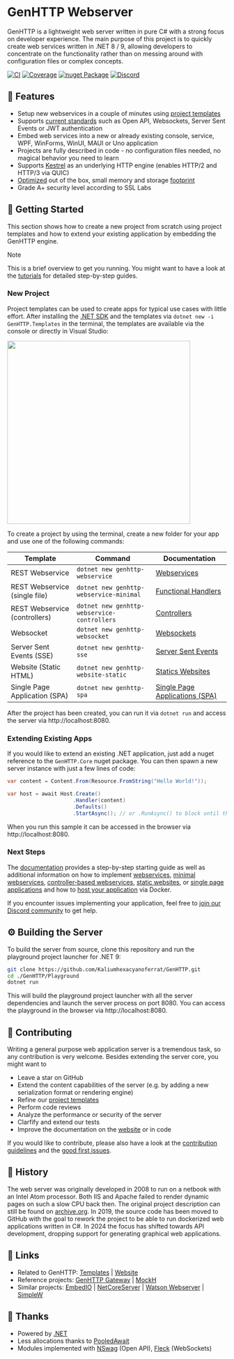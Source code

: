 # GenHTTP Webserver

GenHTTP is a lightweight web server written in pure C# with a strong focus on developer experience. The main
purpose of this project is to quickly create web services written in .NET 8 / 9, allowing developers to concentrate on
the functionality rather than on messing around with configuration files or complex concepts.

[![CI](https://github.com/Kaliumhexacyanoferrat/GenHTTP/actions/workflows/ci.yml/badge.svg)](https://github.com/Kaliumhexacyanoferrat/GenHTTP/actions/workflows/ci.yml) [![Coverage](https://sonarcloud.io/api/project_badges/measure?project=GenHTTP&metric=coverage)](https://sonarcloud.io/dashboard?id=GenHTTP) [![nuget Package](https://img.shields.io/nuget/v/GenHTTP.Core.svg)](https://www.nuget.org/packages/GenHTTP.Core/) [](https://discord.gg/cW6tPJS7nt) [![Discord](https://discordapp.com/api/guilds/1177529388229734410/widget.png?style=shield)](https://discord.gg/GwtDyUpkpV)

## 🚀 Features

- Setup new webservices in a couple of minutes using [project templates](https://genhttp.org/documentation/content/templates/)
- Supports [current standards](https://genhttp.org/features/) such as Open API, Websockets, Server Sent Events or JWT authentication
- Embed web services into a new or already existing console, service, WPF, WinForms, WinUI, MAUI or Uno application
- Projects are fully described in code - no configuration files needed, no magical behavior you need to learn
- Supports [Kestrel](https://genhttp.org/documentation/server/engines/) as an underlying HTTP engine (enables HTTP/2 and HTTP/3 via QUIC)
- [Optimized](https://genhttp.org/features/) out of the box, small memory and storage [footprint](https://genhttp.org/features/#footprint)
- Grade A+ security level according to SSL Labs

## 📖 Getting Started

This section shows how to create a new project from scratch using project templates and how to extend your existing
application by embedding the GenHTTP engine.

> [!NOTE]  
> This is a brief overview to get you running. You might want to have a look at
> the [tutorials](https://genhttp.org/documentation/tutorials/) for detailed step-by-step guides.

### New Project

Project templates can be used to create apps for typical use cases with little effort. After installing
the [.NET SDK](https://dotnet.microsoft.com/en-us/download) and the templates via `dotnet new -i GenHTTP.Templates` in
the terminal, the templates are available via the console or directly in Visual Studio:

<img src="https://user-images.githubusercontent.com/4992119/146939721-2970d28c-61bc-4a9a-b924-d483f97c8d8e.png" style="width: 30em;" />

To create a project by using the terminal, create a new folder for your app and use one of the following commands:

| Template                      | Command                                     | Documentation                                                                                                    |
|-------------------------------|---------------------------------------------|------------------------------------------------------------------------------------------------------------------|
| REST Webservice               | `dotnet new genhttp-webservice`             | [Webservices](https://genhttp.org/documentation/content/frameworks/webservices/)                                 |
| REST Webservice (single file) | `dotnet new genhttp-webservice-minimal`     | [Functional Handlers](https://genhttp.org/documentation/content/frameworks/functional/)                          |
| REST Webservice (controllers) | `dotnet new genhttp-webservice-controllers` | [Controllers](https://genhttp.org/documentation/content/frameworks/controllers/)                                 |
| Websocket                     | `dotnet new genhttp-websocket`              | [Websockets](https://genhttp.org/documentation/content/frameworks/websockets/)                                   |
| Server Sent Events (SSE)      | `dotnet new genhttp-sse`                    | [Server Sent Events](https://genhttp.org/documentation/content/handlers/server-sent-events/)                     |
| Website (Static HTML)         | `dotnet new genhttp-website-static`         | [Statics Websites](https://genhttp.org/documentation/content/frameworks/static-websites/)                        |
| Single Page Application (SPA) | `dotnet new genhttp-spa`                    | [Single Page Applications (SPA)](https://genhttp.org/documentation/content/frameworks/single-page-applications/) |

After the project has been created, you can run it via `dotnet run` and access the server via http://localhost:8080.

### Extending Existing Apps

If you would like to extend an existing .NET application, just add a nuget reference to the `GenHTTP.Core` nuget package. You can then spawn a new server instance with just a few lines of code:

```csharp
var content = Content.From(Resource.FromString("Hello World!"));

var host = await Host.Create()
                     .Handler(content)
                     .Defaults()
                     .StartAsync(); // or .RunAsync() to block until the application is shut down
```

When you run this sample it can be accessed in the browser via http://localhost:8080.

### Next Steps

The [documentation](https://genhttp.org/documentation/) provides a step-by-step starting guide as well as additional
information on how to
implement [webservices](https://genhttp.org/documentation/content/frameworks/webservices/), [minimal webservices](https://genhttp.org/documentation/content/frameworks/functional/), [controller-based webservices](https://genhttp.org/documentation/content/frameworks/controllers/), [static websites](https://genhttp.org/documentation/content/frameworks/static-websites/),
or [single page applications](https://genhttp.org/documentation/content/frameworks/single-page-applications/) and how
to [host your application](https://genhttp.org/documentation/hosting/) via Docker.

If you encounter issues implementing your application, feel free
to [join our Discord community](https://discord.gg/GwtDyUpkpV) to get help.

## ⚙️ Building the Server

To build the server from source, clone this repository and run the playground project launcher for .NET 9:

```sh
git clone https://github.com/Kaliumhexacyanoferrat/GenHTTP.git
cd ./GenHTTP/Playground
dotnet run
```

This will build the playground project launcher with all the server dependencies and launch the server process on port 8080. You can access the playground in the browser via http://localhost:8080.

## 🙌 Contributing

Writing a general purpose web application server is a tremendous task, so any contribution is very welcome. Besides
extending the server core, you might want to

- Leave a star on GitHub
- Extend the content capabilities of the server (e.g. by adding a new serialization format or rendering engine)
- Refine our [project templates](https://genhttp.org/documentation/content/templates/)
- Perform code reviews
- Analyze the performance or security of the server
- Clarfify and extend our tests
- Improve the documentation on the [website](https://genhttp.org/) or in code

If you would like to contribute, please also have a look at
the [contribution guidelines](https://github.com/Kaliumhexacyanoferrat/GenHTTP/blob/master/CONTRIBUTING.md) and
the [good first issues](https://github.com/Kaliumhexacyanoferrat/GenHTTP/issues?q=is%3Aopen+is%3Aissue+label%3A%22good+first+issue%22).

## 🏺 History

The web server was originally developed in 2008 to run on a netbook with an Intel Atom processor. Both IIS and Apache
failed to render dynamic pages on such a slow CPU back then. The original project description can still be found
on [archive.org](https://web.archive.org/web/20100706192130/http://gene.homeip.net/GenHTTPWebsite/). In 2019, the source
code has been moved to GitHub with the goal to rework the project to be able to run dockerized web applications written
in C#. In 2024 the focus has shifted towards API development, dropping support for generating graphical web applications.

## 📌 Links

- Related to
  GenHTTP: [Templates](https://github.com/Kaliumhexacyanoferrat/GenHTTP.Templates) | [Website](https://github.com/Kaliumhexacyanoferrat/GenHTTP.Website)
- Reference
  projects: [GenHTTP Gateway](https://github.com/Kaliumhexacyanoferrat/GenHTTP.Gateway) | [MockH](https://github.com/Kaliumhexacyanoferrat/MockH)
- Similar
  projects: [EmbedIO](https://github.com/unosquare/embedio) | [NetCoreServer](https://github.com/chronoxor/NetCoreServer) | [Watson Webserver](https://github.com/jchristn/WatsonWebserver) | [SimpleW](https://github.com/stratdev3/SimpleW)

## 🙏 Thanks

- Powered by [.NET](https://github.com/dotnet/core)
- Less allocations thanks to [PooledAwait](https://github.com/mgravell/PooledAwait)
- Modules implemented with [NSwag](https://github.com/RicoSuter/NSwag) (Open API), [Fleck](https://github.com/statianzo/Fleck) (WebSockets)
